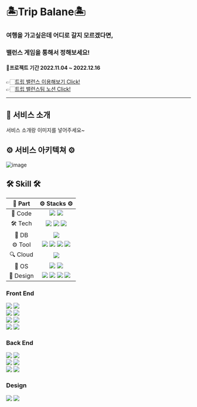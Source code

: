 
<h1><b>🏝Trip Balane🏝</b></h3>
<h3>여행을 가고싶은데 어디로 갈지 모르겠다면,</h3>
<h3>밸런스 게임을 통해서 정해보세요!</h3>
<h4>📆프로젝트 기간 2022.11.04 ~ 2022.12.16</h4>
👉🏻<a href="https://www.trip-balance.com">트립 밸런스 이용해보기 Click!</a></br>
👉🏻<a href="https://www.notion.so/Trip-Balance-b7b0145eeea548a488ee8c039e90e30c">트립 밸런스팀 노션 Click!</a>

-------

<h2> 🚌 서비스 소개</h2>

서비스 소개랑 이미지를 넣어주세요~

<h2> ⚙ 서비스 아키텍쳐 ⚙</h2>

<div>

![image](https://user-images.githubusercontent.com/77573910/206633198-1de82ce6-a604-4b8d-a520-6a412251021b.png)

</div>

<h2><b>🛠 Skill 🛠</b></h2>

<div>

|🔩 Part|⚙ Stacks ⚙|
|:---:|:---:|
|📃 Code| <img src="https://img.shields.io/badge/java-FC4C02?style=for-the-badge&logo=&logoColor=white"> <img src="https://img.shields.io/badge/js-F7DF1E?style=for-the-badge&logo=JavaScript&logoColor=white"> | 
|🛠 Tech| <img src="https://img.shields.io/badge/react-61DAFB?style=for-the-badge&logo=React&logoColor=white"> <img src="https://img.shields.io/badge/Spring-6DB33F?style=for-the-badge&logo=github&logoColor=white"> <img src="https://img.shields.io/badge/GRADLE-02303A?style=for-the-badge&logo=Gradle&logoColor=white">|
|💾 DB| <img src="https://img.shields.io/badge/MariaDB-003545?style=for-the-badge&logo=MariaDB&logoColor=white">|
|⚙️ Tool| <img src="https://img.shields.io/badge/github-181717?style=for-the-badge&logo=github&logoColor=white"> <img src="https://img.shields.io/badge/Jira-0052CC?style=for-the-badge&logo=Jira%20Software&logoColor=white"> <img src="https://img.shields.io/badge/IntelliJ IDEA-000000?style=for-the-badge&logo=IntelliJ%20IDEA&logoColor=white"> <img src="https://img.shields.io/badge/SSL-F68212?style=for-the-badge&logo=Open%20Access&logoColor=white">|
|🔍 Cloud| <img src="https://img.shields.io/badge/aws-232F3E?style=for-the-badge&logo=Amazon%20AWS&logoColor=white">|
|🐧 OS | <img src="https://img.shields.io/badge/linux-FCC624?style=for-the-badge&logo=linux&logoColor=black"> <img src="https://img.shields.io/badge/Ubuntu-E95420?style=for-the-badge&logo=Ubuntu&logoColor=white">|
|🎨 Design | <img src="https://img.shields.io/badge/Illustrator-FF9A00?style=for-the-badge&logo=Adobe%20Illustrator&logoColor=black"> <img src="https://img.shields.io/badge/Photoshop-31A8FF?style=for-the-badge&logo=Adobe%20Photoshop&logoColor=black"> <img src="https://img.shields.io/badge/Figma-F24E1E?style=for-the-badge&logo=Figma&logoColor=black"> <img src="https://img.shields.io/badge/XD-FF61F6?style=for-the-badge&logo=Adobe%20XD&logoColor=black"> |

</div>

<h3>Front End</h3>
<p align=>
<img src="https://img.shields.io/badge/곽규현-61DAFB?style=for-the-badge&logo=react&logoColor=white"> 
<a href="https://github.com/kkh9960"><img src="https://img.shields.io/badge/GITHUB-61DAFB?style=for-the-badge&logo=GitHub&logoColor=white&link=https://github.com/kkh9960"/></a>
<br>
<img src="https://img.shields.io/badge/조광익-61DAFB?style=for-the-badge&logo=react&logoColor=white">
<a href="https://github.com/cho-light"><img src="https://img.shields.io/badge/GITHUB-61DAFB?style=for-the-badge&logo=GitHub&logoColor=white&link=https://github.com/cho-light"/></a>
<br>
<img src="https://img.shields.io/badge/이중오-61DAFB?style=for-the-badge&logo=react&logoColor=white">
<a href="https://github.com/jnwnddh"><img src="https://img.shields.io/badge/GITHUB-61DAFB?style=for-the-badge&logo=GitHub&logoColor=white&link=https://github.com/jnwnddh"/></a>
<br>
<img src="https://img.shields.io/badge/박성우-61DAFB?style=for-the-badge&logo=react&logoColor=white">
<a href="https://github.com/seongwoo9156"><img src="https://img.shields.io/badge/GITHUB-61DAFB?style=for-the-badge&logo=GitHub&logoColor=white&link=https://github.com/seongwoo9156"/></a>

<h3>Back End</h3>
<p align=>

<img src="https://img.shields.io/badge/김용문-6DB33F?style=for-the-badge&logo=spring&logoColor=white">
<a href="https://github.com/dydrkflqmdl"><img src="https://img.shields.io/badge/GITHUB-6DB33F?style=for-the-badge&logo=GitHub&logoColor=white&link=https://github.com/dydrkflqmdl"/></a>
<br>
<img src="https://img.shields.io/badge/방주은-6DB33F?style=for-the-badge&logo=spring&logoColor=white">
<a href="https://github.com/jueun330"><img src="https://img.shields.io/badge/GITHUB-6DB33F?style=for-the-badge&logo=GitHub&logoColor=white&link=https://github.com/jueun330"/></a>
<br>
<img src="https://img.shields.io/badge/김장원-6DB33F?style=for-the-badge&logo=spring&logoColor=white">
<a href="https://github.com/chunngamm"><img src="https://img.shields.io/badge/GITHUB-6DB33F?style=for-the-badge&logo=GitHub&logoColor=white&link=https://github.com/chunngamm"/></a>

<h3>Design</h3>
<p align=>
<img src="https://img.shields.io/badge/서보영-43E55E?style=for-the-badge&logo=Adobe%20Photoshop&logoColor=white">
<a href="https://linktr.ee/vozzang"><img src="https://img.shields.io/badge/Linktree-43E55E?style=for-the-badge&logo=Linktree&logoColor=white&link=https://linktr.ee/vozzang"/></a>
<br>
